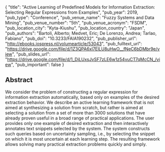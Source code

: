 {
  "title": "Active Learning of Predefined Models for Information Extraction: Selecting Regular Expressions from Examples",
  "pub_year": 2019,
  "pub_type": "Conference",
  "pub_venue_name": "Fuzzy Systems and Data Mining",
  "pub_venue_number": "5th",
  "pub_venue_acronym": "FSDM",
  "pub_location_city": "Kyta-Kiushu",
  "pub_location_country": "Japan",
  "pub_authors": "Bartoli, Alberto; Medvet, Eric; De Lorenzo, Andrea; Tarlao, Fabiano",
  "pub_doi": "10.3233/FAIA190232",
  "pub_publisher_url": "http://ebooks.iospress.nl/volumearticle/53043",
  "pub_fulltext_url": "https://drive.google.com/file/d/1Z3QPA6xl7ElLU8uHwO__fNeC6bDMbr9e/view",
  "pub_slides_url": "https://drive.google.com/file/d/1_DiLUxsJvSF7zLE6w1z54vuCT7qMcCN_/view",
  "pub_important": false
}

## Abstract
We consider the problem of constructing a regular expression for information extraction automatically, based only on examples of the desired extraction behavior. We describe an active learning framework that is not aimed at synthesizing a solution from scratch, but rather is aimed at selecting a solution from a set of more than 3000 solutions that have already proven useful in a broad range of practical applications.    The user provides only one example of desired extraction and then interactively annotates text snippets selected by the system. The system constructs such queries based on uncertainty sampling, i.e., by selecting the snippet on which it is most uncertain at each learning step. The resulting framework allows solving many practical extraction problems quickly and simply.
